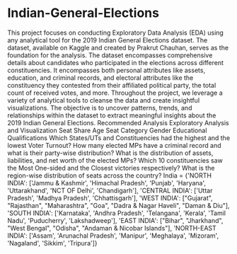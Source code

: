 # Indian-General-Elections
This project focuses on conducting Exploratory Data Analysis (EDA) using any analytical tool for the 2019 Indian General Elections dataset. The dataset, available on Kaggle and created by Prakrut Chauhan, serves as the foundation for the analysis.
The dataset encompasses comprehensive details about candidates who participated in the elections across different constituencies. It encompasses both personal attributes like assets, education, and criminal records, and electoral attributes like the constituency they contested from their affiliated political party, the total count of received votes, and more.
Throughout the project, we leverage a variety of analytical tools to cleanse the data and create insightful visualizations. The objective is to uncover patterns, trends, and relationships within the dataset to extract meaningful insights about the 2019 Indian General Elections.
Recommended Analysis
Exploratory Analysis and Visualization
Seat Share
Age
Seat Category
Gender
Educational Qualifications
Which States/UTs and Constituencies had the highest and the lowest Voter Turnout?
How many elected MPs have a criminal record and what is their party-wise distribution?
What is the distribution of assets, liabilities, and net worth of the elected MPs?
Which 10 constituencies saw the Most One-sided and the Closest victories respectively?
What is the region-wise distribution of seats across the country?
India = {'NORTH INDIA': ['Jammu & Kashmir', 'Himachal Pradesh', 'Punjab', 'Haryana', 'Uttarakhand', 'NCT OF Delhi', 'Chandigarh'],
         'CENTRAL INDIA': ['Uttar Pradesh', 'Madhya Pradesh', 'Chhattisgarh'],
         'WEST INDIA': ["Gujarat", "Rajasthan", "Maharashtra", "Goa", "Dadra & Nagar Haveli", "Daman & Diu"],
         'SOUTH INDIA': ['Karnataka', 'Andhra Pradesh', 'Telangana', 'Kerala', 'Tamil Nadu', 'Puducherry', 'Lakshadweep'],
         'EAST INDIA': ["Bihar", "Jharkhand", "West Bengal", "Odisha", "Andaman & Nicobar Islands"], 
         'NORTH-EAST INDIA': ['Assam', 'Arunachal Pradesh', 'Manipur', 'Meghalaya', 'Mizoram', 'Nagaland', 'Sikkim', 'Tripura']}



